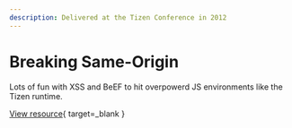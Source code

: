 ```yaml
---
description: Delivered at the Tizen Conference in 2012
---
```


# Breaking Same-Origin

Lots of fun with XSS and BeEF to hit overpowerd JS environments like the Tizen runtime.

[View resource](https://drive.google.com/file/d/1KLCe3GVwyX3r7ELIvYhradRjY4NNd0Mj/view?usp=sharing){ target=_blank }
